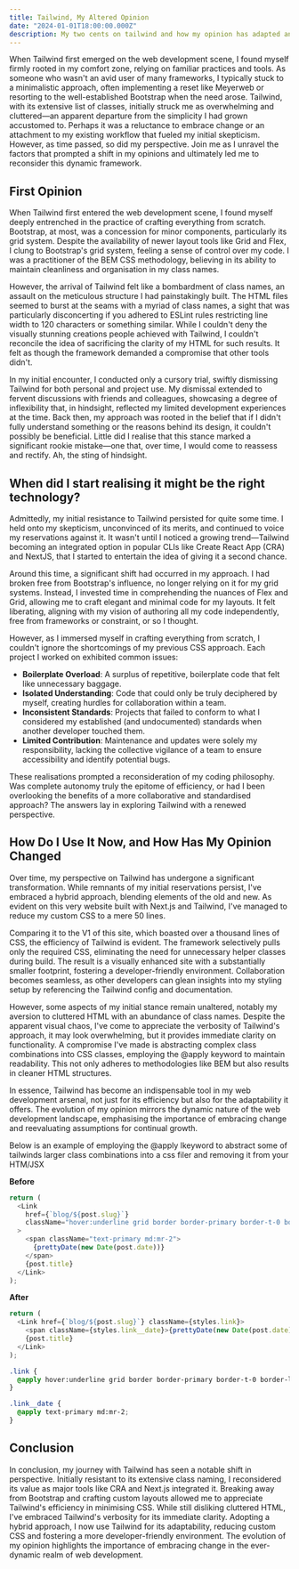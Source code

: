 ```yaml
---
title: Tailwind, My Altered Opinion
date: "2024-01-01T18:00:00.000Z"
description: My two cents on tailwind and how my opinion has adapted and changed over the past 3 years!
---
```


When Tailwind first emerged on the web development scene, I found myself firmly rooted in my comfort zone, relying on familiar practices and tools. As someone who wasn't an avid user of many frameworks, I typically stuck to a minimalistic approach, often implementing a reset like Meyerweb or resorting to the well-established Bootstrap when the need arose. Tailwind, with its extensive list of classes, initially struck me as overwhelming and cluttered—an apparent departure from the simplicity I had grown accustomed to. Perhaps it was a reluctance to embrace change or an attachment to my existing workflow that fueled my initial skepticism. However, as time passed, so did my perspective. Join me as I unravel the factors that prompted a shift in my opinions and ultimately led me to reconsider this dynamic framework.

## First Opinion

When Tailwind first entered the web development scene, I found myself deeply entrenched in the practice of crafting everything from scratch. Bootstrap, at most, was a concession for minor components, particularly its grid system. Despite the availability of newer layout tools like Grid and Flex, I clung to Bootstrap's grid system, feeling a sense of control over my code. I was a practitioner of the BEM CSS methodology, believing in its ability to maintain cleanliness and organisation in my class names.

However, the arrival of Tailwind felt like a bombardment of class names, an assault on the meticulous structure I had painstakingly built. The HTML files seemed to burst at the seams with a myriad of class names, a sight that was particularly disconcerting if you adhered to ESLint rules restricting line width to 120 characters or something similar. While I couldn't deny the visually stunning creations people achieved with Tailwind, I couldn't reconcile the idea of sacrificing the clarity of my HTML for such results. It felt as though the framework demanded a compromise that other tools didn't.

In my initial encounter, I conducted only a cursory trial, swiftly dismissing Tailwind for both personal and project use. My dismissal extended to fervent discussions with friends and colleagues, showcasing a degree of inflexibility that, in hindsight, reflected my limited development experiences at the time. Back then, my approach was rooted in the belief that if I didn't fully understand something or the reasons behind its design, it couldn't possibly be beneficial. Little did I realise that this stance marked a significant rookie mistake—one that, over time, I would come to reassess and rectify. Ah, the sting of hindsight.

## When did I start realising it might be the right technology?

Admittedly, my initial resistance to Tailwind persisted for quite some time. I held onto my skepticism, unconvinced of its merits, and continued to voice my reservations against it. It wasn't until I noticed a growing trend—Tailwind becoming an integrated option in popular CLIs like Create React App (CRA) and NextJS, that I started to entertain the idea of giving it a second chance.

Around this time, a significant shift had occurred in my approach. I had broken free from Bootstrap's influence, no longer relying on it for my grid systems. Instead, I invested time in comprehending the nuances of Flex and Grid, allowing me to craft elegant and minimal code for my layouts. It felt liberating, aligning with my vision of authoring all my code independently, free from frameworks or constraint, or so I thought.

However, as I immersed myself in crafting everything from scratch, I couldn't ignore the shortcomings of my previous CSS approach. Each project I worked on exhibited common issues:

- **Boilerplate Overload**: A surplus of repetitive, boilerplate code that felt like unnecessary baggage.
- **Isolated Understanding**: Code that could only be truly deciphered by myself, creating hurdles for collaboration within a team.
- **Inconsistent Standards**: Projects that failed to conform to what I considered my established (and undocumented) standards when another developer touched them.
- **Limited Contribution**: Maintenance and updates were solely my responsibility, lacking the collective vigilance of a team to ensure accessibility and identify potential bugs.

These realisations prompted a reconsideration of my coding philosophy. Was complete autonomy truly the epitome of efficiency, or had I been overlooking the benefits of a more collaborative and standardised approach? The answers lay in exploring Tailwind with a renewed perspective.

## How Do I Use It Now, and How Has My Opinion Changed

Over time, my perspective on Tailwind has undergone a significant transformation. While remnants of my initial reservations persist, I've embraced a hybrid approach, blending elements of the old and new. As evident on this very website built with Next.js and Tailwind, I've managed to reduce my custom CSS to a mere 50 lines.

Comparing it to the V1 of this site, which boasted over a thousand lines of CSS, the efficiency of Tailwind is evident. The framework selectively pulls only the required CSS, eliminating the need for unnecessary helper classes during build. The result is a visually enhanced site with a substantially smaller footprint, fostering a developer-friendly environment. Collaboration becomes seamless, as other developers can glean insights into my styling setup by referencing the Tailwind config and documentation.

However, some aspects of my initial stance remain unaltered, notably my aversion to cluttered HTML with an abundance of class names. Despite the apparent visual chaos, I've come to appreciate the verbosity of Tailwind's approach, it may look overwhelming, but it provides immediate clarity on functionality. A compromise I've made is abstracting complex class combinations into CSS classes, employing the @apply keyword to maintain readability. This not only adheres to methodologies like BEM but also results in cleaner HTML structures.

In essence, Tailwind has become an indispensable tool in my web development arsenal, not just for its efficiency but also for the adaptability it offers. The evolution of my opinion mirrors the dynamic nature of the web development landscape, emphasising the importance of embracing change and reevaluating assumptions for continual growth.

Below is an example of employing the @apply lkeyword to abstract some of tailwinds larger class combinations into a css filer and removing it from your HTM/JSX

**Before**

```js
return (
  <Link
    href={`blog/${post.slug}`}
    className="hover:underline grid border border-primary border-t-0 border-l-2 border-r-0 border-b-0 pl-4 md:border-none md:pl-0 md:block"
  >
    <span className="text-primary md:mr-2">
      {prettyDate(new Date(post.date))}
    </span>
    {post.title}
  </Link>
);
```

**After**

```js
return (
  <Link href={`blog/${post.slug}`} className={styles.link}>
    <span className={styles.link__date}>{prettyDate(new Date(post.date))}</span>
    {post.title}
  </Link>
);
```

```css
.link {
  @apply hover:underline grid border border-primary border-t-0 border-l-2 border-r-0 border-b-0 pl-4 md:border-none md:pl-0 md:block;
}

.link__date {
  @apply text-primary md:mr-2;
}
```

## Conclusion

In conclusion, my journey with Tailwind has seen a notable shift in perspective. Initially resistant to its extensive class naming, I reconsidered its value as major tools like CRA and Next.js integrated it. Breaking away from Bootstrap and crafting custom layouts allowed me to appreciate Tailwind's efficiency in minimising CSS. While still disliking cluttered HTML, I've embraced Tailwind's verbosity for its immediate clarity. Adopting a hybrid approach, I now use Tailwind for its adaptability, reducing custom CSS and fostering a more developer-friendly environment. The evolution of my opinion highlights the importance of embracing change in the ever-dynamic realm of web development.
